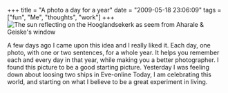 +++
title = "A photo a day for a year"
date = "2009-05-18 23:06:09"
tags = ["fun", "Me", "thoughts", "work"]
+++
![The sun reflecting on the Hooglandsekerk as seem from Aharale & Geiske's window](/images/img_0034-225x300.jpg)

A few days ago I came upon this idea and I really liked it. Each day, one photo, with one or two sentences, for a whole year. It helps you remember each and every day in that year, while making you a better photographer. I found this picture to be a good starting picture. Yesterday I was feeling down about loosing two ships in Eve-online Today, I am celebrating this world, and starting on what I believe to be a great experiment in living.
